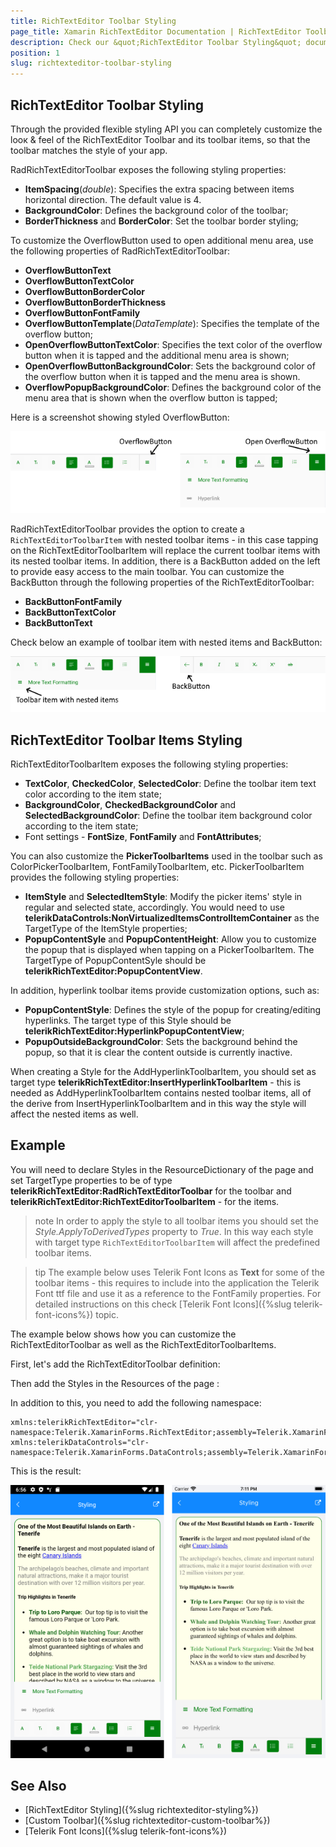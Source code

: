 ```yaml
---
title: RichTextEditor Toolbar Styling
page_title: Xamarin RichTextEditor Documentation | RichTextEditor Toolbar Styling
description: Check our &quot;RichTextEditor Toolbar Styling&quot; documentation article for Telerik RichTextEditor for Xamarin control.
position: 1
slug: richtexteditor-toolbar-styling
---
```


## RichTextEditor Toolbar Styling

Through the provided flexible styling API you can completely customize the lоок &amp; feel of the RichTextEditor Toolbar and its toolbar items, so that the toolbar matches the style of your app.

RadRichTextEditorToolbar exposes the following styling properties:

* **ItemSpacing**(*double*): Specifies the extra spacing between items horizontal direction. The default value is 4.
* **BackgroundColor**: Defines the background color of the toolbar;
* **BorderThickness** and **BorderColor**: Set the toolbar border styling;

To customize the OverflowButton used to open additional menu area, use the following properties of RadRichTextEditorToolbar:

* **OverflowButtonText**
* **OverflowButtonTextColor**
* **OverflowButtonBorderColor**
* **OverflowButtonBorderThickness**
* **OverflowButtonFontFamily**
* **OverflowButtonTemplate**(*DataTemplate*): Specifies the template of the overflow button;
* **OpenOverflowButtonTextColor**: Specifies the text color of the overflow button when it is tapped and the additional menu area is shown;
* **OpenOverflowButtonBackgroundColor**: Sets the background color of the overflow button when it is tapped and the menu area is shown.
* **OverflowPopupBackgroundColor**: Defines the background color of the menu area that is shown when the overflow button is tapped;

Here is a screenshot showing styled OverflowButton:

![](../images/richtexteditor-overflowbutton.png)

RadRichTextEditorToolbar provides the option to create a <code>RichTextEditorToolbarItem</code> with nested toolbar items - in this case tapping on the RichTextEditorToolbarItem will replace the current toolbar items with its nested toolbar items. In addition, there is a BackButton added on the left to provide easy access to the main toolbar. You can customize the BackButton through the following properties of the RichTextEditorToolbar:

* **BackButtonFontFamily**
* **BackButtonTextColor**
* **BackButtonText**

Check below an example of toolbar item with nested items and BackButton:

![](../images/richtexteditor-backbutton-styling.png)

## RichTextEditor Toolbar Items Styling

RichTextEditorToolbarItem exposes the following styling properties:

* **TextColor**, **CheckedColor**, **SelectedColor**: Define the toolbar item text color according to the item state;
* **BackgroundColor**, **CheckedBackgroundColor** and **SelectedBackgroundColor**: Define the toolbar item background color according to the item state;
* Font settings - **FontSize**, **FontFamily** and **FontAttributes**;

You can also customize the **PickerToolbarItems** used in the toolbar such as ColorPickerToolbarItem, FontFamilyToolbarItem, etc.  PickerToolbarItem provides the following styling properties:

* **ItemStyle** and **SelectedItemStyle**: Modify the picker items' style in regular and selected state, accordingly. You would need to use **telerikDataControls:NonVirtualizedItemsControlItemContainer** as the TargetType of the ItemStyle properties;
* **PopupContentSyle** and **PopupContentHeight**: Allow you to customize the popup that is displayed when tapping on a PickerToolbarItem. The TargetType of PopupContentSyle should be **telerikRichTextEditor:PopupContentView**.

In addition, hyperlink toolbar items provide customization options, such as:

* **PopupContentStyle**: Defines the style of the popup for creating/editing hyperlinks. The target type of this Style should be **telerikRichTextEditor:HyperlinkPopupContentView**;
* **PopupOutsideBackgroundColor**: Sets the background behind the popup, so that it is clear the content outside is currently inactive.

When creating a Style for the AddHyperlinkToolbarItem, you should set as target type **telerikRichTextEditor:InsertHyperlinkToolbarItem**  - this is needed as AddHyperlinkToolbarItem contains nested toolbar items, all of the derive from InsertHyperlinkToolbarItem and in this way the style will affect the nested items as well.

## Example

You will need to declare Styles in the ResourceDictionary of the page and set TargetType properties to be of type **telerikRichTextEditor:RadRichTextEditorToolbar** for the toolbar and **telerikRichTextEditor:RichTextEditorToolbarItem** - for the items.

>note In order to apply the style to all toolbar items you should set the *Style.ApplyToDerivedTypes* property to *True*. In this way each style with target type <code>RichTextEditorToolbarItem</code> will affect the predefined toolbar items.

>tip The example below uses Telerik Font Icons as **Text** for some of the toolbar items - this requires to include into the application the Telerik Font ttf file and use it as a reference to the FontFamily properties. For detailed instructions on this check [Telerik Font Icons]({%slug telerik-font-icons%}) topic.

The example below shows how you can customize the RichTextEditorToolbar as well as the RichTextEditorToolbarItems. 

First, let's add the RichTextEditorToolbar definition:

<snippet id='richtexteditor-styling-toolbar-xaml' />

Then add the Styles in the Resources of the page :

<snippet id='richtexteditor-styling-styles-xaml' />

In addition to this, you need to add the following namespace:

```XAML
xmlns:telerikRichTextEditor="clr-namespace:Telerik.XamarinForms.RichTextEditor;assembly=Telerik.XamarinForms.RichTextEditor"
xmlns:telerikDataControls="clr-namespace:Telerik.XamarinForms.DataControls;assembly=Telerik.XamarinForms.DataControls"
```

This is the result:

![RichTextEditor Toolbar Styling](../images/richtexeditor-toolbar-styling.png)

## See Also

- [RichTextEditor Styling]({%slug richtexteditor-styling%})
- [Custom Toolbar]({%slug richtexteditor-custom-toolbar%})
- [Telerik Font Icons]({%slug telerik-font-icons%}) 